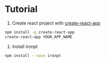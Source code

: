 # Tutorial

1. Create react project with [create-react-app](https://github.com/facebookincubator/create-react-app)

  ```bash
  npm install -g create-react-app
  create-react-app YOUR_APP_NAME
  ```

1. Install ironpt

  ```bash
  npm install --save ironpt
  ```
